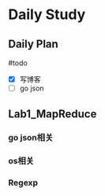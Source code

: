 # Daily Study
## Daily Plan
#todo
- [x] 写博客
- [ ] go json
## Lab1_MapReduce
### go json相关
### os相关
### Regexp